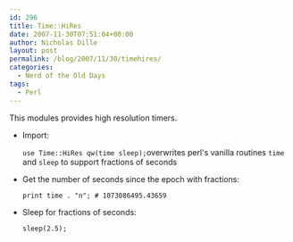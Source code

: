 ```yaml
---
id: 296
title: Time::HiRes
date: 2007-11-30T07:51:04+00:00
author: Nicholas Dille
layout: post
permalink: /blog/2007/11/30/timehires/
categories:
  - Nerd of the Old Days
tags:
  - Perl
---
```

This modules provides high resolution timers.<!--more-->

* Import:

  `use Time::HiRes qw(time sleep);`overwrites perl's vanilla routines `time` and `sleep` to support fractions of seconds

* Get the number of seconds since the epoch with fractions:

  `print time . "n"; # 1073086495.43659`

* Sleep for fractions of seconds:

  `sleep(2.5);`